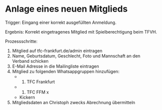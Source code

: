 # Anlage eines neuen Mitglieds

Trigger: Eingang einer korrekt ausgefüllten Anmeldung.

Ergebnis: Korrekt eingetragenes Mitglied mit Spielberechtigung beim TFVH.

Prozessschritte:

1. Mitglied auf tfc-frankfurt.de/admin eintragen
2. Name, Geburtsdatum, Geschlecht, Foto und Mannschaft an den Verband schicken
3. E-Mail Adresse in die Mailingliste eintragen
4. Mitglied zu folgenden Whatsappgruppen hinzufügen:
   * 1. TFC Frankfurt
   * 1. TFC FFM x
   * Kickern
5. Mitgliedsdaten an Christoph zwecks Abrechnung übermitteln
